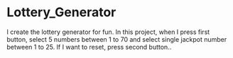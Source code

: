 # Lottery_Generator
I create the lottery generator for fun. In this project, when I press first button, select 5 numbers between 1 to 70 and select single jackpot number between 1 to 25. If I want to reset, press second button..
